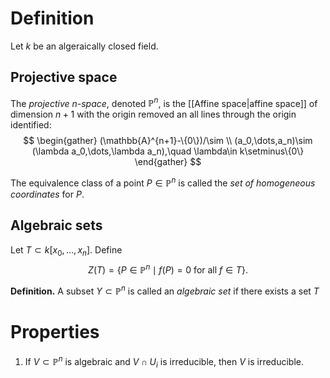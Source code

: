 

# Definition
Let $k$ be an algeraically closed field. 

## Projective space
The _projective $n$-space_, denoted $\mathbb{P}^n$, is the [[Affine space|affine space]] of dimension $n+1$ with the origin removed an all lines through the origin identified: 
$$
\begin{gather}
(\mathbb{A}^{n+1}-\{0\})/\sim \\
(a_0,\dots,a_n)\sim (\lambda a_0,\dots,\lambda a_n),\quad \lambda\in k\setminus\{0\}
\end{gather}
$$

The equivalence class of a point $P\in\mathbb{P}^n$ is called the _set of homogeneous coordinates_ for $P$.

## Algebraic sets
Let $T\subset k[x_0,\dots,x_n]$. Define
$$
Z(T)=\{P\in\mathbb{P}^n\mid f(P)=0\text{ for all }f\in T\}.
$$

**Definition.** A subset $Y\subset\mathbb{P}^n$ is called an _algebraic set_ if there exists a set $T$

# Properties
1. If $V\subset \mathbb{P}^n$ is algebraic and $V\cap U_i$ is irreducible, then $V$ is irreducible.